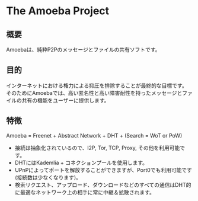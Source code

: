 # The Amoeba Project

## 概要

Amoebaは、純粋P2Pのメッセージとファイルの共有ソフトです。

## 目的

インターネットにおける権力による抑圧を排除することが最終的な目標です。
そのためにAmoebaでは、高い匿名性と高い障害耐性を持ったメッセージとファイルの共有の機能をユーザーに提供します。

## 特徴

Amoeba = Freenet + Abstract Network + DHT + (Search = WoT or PoW)

 * 接続は抽象化されているので、I2P, Tor, TCP, Proxy, その他を利用可能です。
 * DHTにはKademlia + コネクションプールを使用します。
 * UPnPによってポートを解放することができますが、Port0でも利用可能です(接続数は少なくなります)。
 * 検索リクエスト、アップロード、ダウンロードなどのすべての通信はDHT的に最適なネットワーク上の相手に常に中継＆拡散されます。
